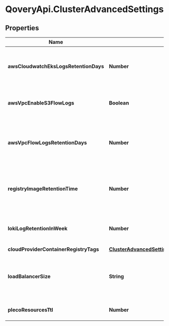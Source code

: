# QoveryApi.ClusterAdvancedSettings

## Properties

Name | Type | Description | Notes
------------ | ------------- | ------------- | -------------
**awsCloudwatchEksLogsRetentionDays** | **Number** | Set the number of retention days for EKS Cloudwatch logs | [optional] [default to 90]
**awsVpcEnableS3FlowLogs** | **Boolean** | Enable flow logs for on the VPC and store them in an S3 bucket | [optional] [default to false]
**awsVpcFlowLogsRetentionDays** | **Number** | Set the number of retention days for flow logs. Disable with value \&quot;0\&quot; | [optional] [default to 365]
**registryImageRetentionTime** | **Number** | Configure the number of seconds before cleaning images in the registry | [optional] [default to 31536000]
**lokiLogRetentionInWeek** | **Number** | For how long in week loki is going to keep logs of your applications | [optional] [default to 12]
**cloudProviderContainerRegistryTags** | [**ClusterAdvancedSettingsCloudProviderContainerRegistryTags**](ClusterAdvancedSettingsCloudProviderContainerRegistryTags.md) |  | [optional] 
**loadBalancerSize** | **String** | Select the size of the main load_balancer (only effective for Scaleway) | [optional] [default to &#39;lb-s&#39;]
**plecoResourcesTtl** | **Number** |  | [optional] [default to -1]


